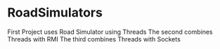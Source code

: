 # RoadSimulators
First Project uses Road Simulator using Threads
The second combines Threads with RMI
The third combines Threads with Sockets
